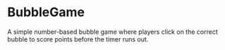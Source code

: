 # BubbleGame
A simple number-based bubble game where players click on the correct bubble to score points before the timer runs out.
